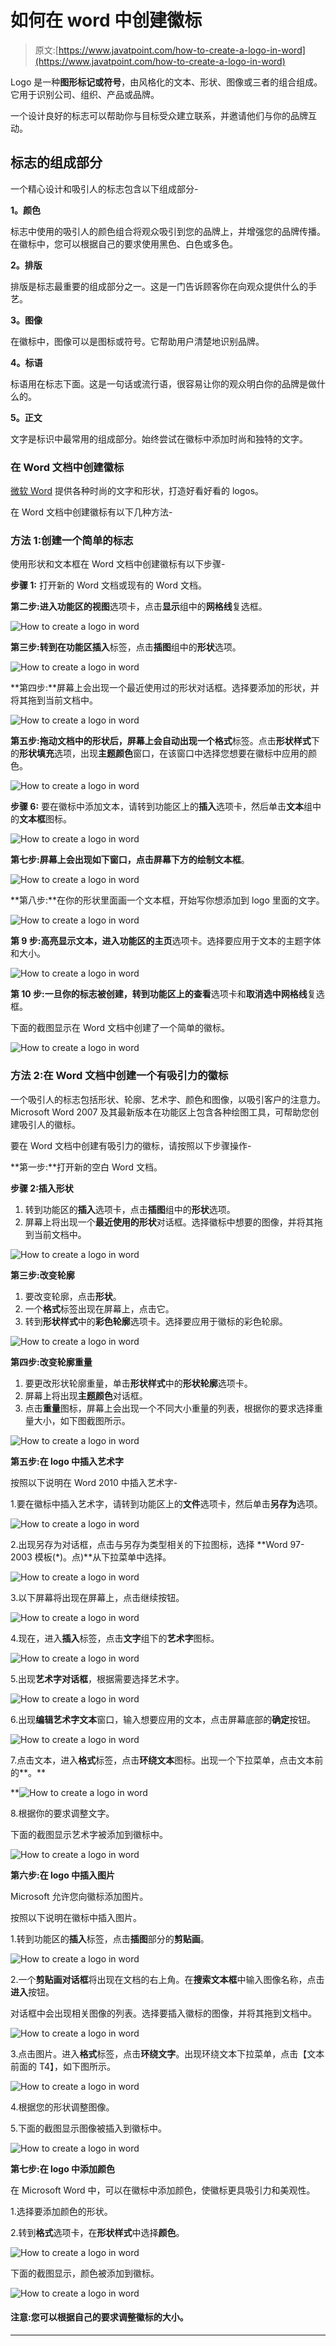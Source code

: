 # 如何在 word 中创建徽标

> 原文:[https://www.javatpoint.com/how-to-create-a-logo-in-word](https://www.javatpoint.com/how-to-create-a-logo-in-word)

Logo 是一种**图形标记或符号**，由风格化的文本、形状、图像或三者的组合组成。它用于识别公司、组织、产品或品牌。

一个设计良好的标志可以帮助你与目标受众建立联系，并邀请他们与你的品牌互动。

## 标志的组成部分

一个精心设计和吸引人的标志包含以下组成部分-

**1。颜色**

标志中使用的吸引人的颜色组合将观众吸引到您的品牌上，并增强您的品牌传播。在徽标中，您可以根据自己的要求使用黑色、白色或多色。

**2。排版**

排版是标志最重要的组成部分之一。这是一门告诉顾客你在向观众提供什么的手艺。

**3。图像**

在徽标中，图像可以是图标或符号。它帮助用户清楚地识别品牌。

**4。标语**

标语用在标志下面。这是一句话或流行语，很容易让你的观众明白你的品牌是做什么的。

**5。正文**

文字是标识中最常用的组成部分。始终尝试在徽标中添加时尚和独特的文字。

### 在 Word 文档中创建徽标

[微软 Word](https://www.javatpoint.com/ms-word-tutorial) 提供各种时尚的文字和形状，打造好看好看的 logos。

在 Word 文档中创建徽标有以下几种方法-

### 方法 1:创建一个简单的标志

使用形状和文本框在 Word 文档中创建徽标有以下步骤-

**步骤 1:** 打开新的 Word 文档或现有的 Word 文档。

**第二步:**进入功能区的**视图**选项卡，点击**显示**组中的**网格线**复选框。

![How to create a logo in word](img/33c189e7c856c1394fb4f9b04e00bc53.png)

**第三步:**转到**在功能区插入**标签，点击**插图**组中的**形状**选项。

![How to create a logo in word](img/b43256a5126b46f7d570ffc116ed7828.png)

**第四步:**屏幕上会出现一个最近使用过的形状对话框。选择要添加的形状，并将其拖到当前文档中。

![How to create a logo in word](img/7f8c1be67ecbdc50ec3eb6ec3f1d4ab2.png)

**第五步:**拖动文档中的形状后，屏幕上会自动出现一个**格式**标签。点击**形状样式**下的**形状填充**选项，出现**主题颜色**窗口，在该窗口中选择您想要在徽标中应用的颜色。

![How to create a logo in word](img/abad3ffc684aab38eed4dc3be0a4ddc6.png)

**步骤 6:** 要在徽标中添加文本，请转到功能区上的**插入**选项卡，然后单击**文本**组中的**文本框**图标。

![How to create a logo in word](img/038cff9abe3b542f0e47f8127e800bf5.png)

**第七步:**屏幕上会出现如下窗口，点击屏幕下方的**绘制文本框**。

![How to create a logo in word](img/43d245bbb082c3d7cced751fcb7ad6ab.png)

**第八步:**在你的形状里面画一个文本框，开始写你想添加到 logo 里面的文字。

![How to create a logo in word](img/e3792d7ef4ffc8c4a46ecf7320ae3f18.png)

**第 9 步:**高亮显示文本，进入功能区的**主页**选项卡。选择要应用于文本的主题字体和大小。

![How to create a logo in word](img/d0887cf4e4e9022037893ddbefb8cfb0.png)

**第 10 步:**一旦你的标志被创建，转到功能区上的**查看**选项卡和**取消选中网格线**复选框。

下面的截图显示在 Word 文档中创建了一个简单的徽标。

![How to create a logo in word](img/7da8cd9fff4846d9e0ae32cca77e68d1.png)

### 方法 2:在 Word 文档中创建一个有吸引力的徽标

一个吸引人的标志包括形状、轮廓、艺术字、颜色和图像，以吸引客户的注意力。Microsoft Word 2007 及其最新版本在功能区上包含各种绘图工具，可帮助您创建吸引人的徽标。

要在 Word 文档中创建有吸引力的徽标，请按照以下步骤操作-

**第一步:**打开新的空白 Word 文档。

**步骤 2:插入形状**

1.  转到功能区的**插入**选项卡，点击**插图**组中的**形状**选项。
2.  屏幕上将出现一个**最近使用的形状**对话框。选择徽标中想要的图像，并将其拖到当前文档中。

![How to create a logo in word](img/69b7c3b899317e5a59b033c022be09a4.png)

**第三步:改变轮廓**

1.  要改变轮廓，点击**形状**。
2.  一个**格式**标签出现在屏幕上，点击它。
3.  转到**形状样式**中的**彩色轮廓**选项卡。选择要应用于徽标的彩色轮廓。

![How to create a logo in word](img/443bbf46347ae4ff4acd26c39201b041.png)

**第四步:改变轮廓重量**

1.  要更改形状轮廓重量，单击**形状样式**中的**形状轮廓**选项卡。
2.  屏幕上将出现**主题颜色**对话框。
3.  点击**重量**图标，屏幕上会出现一个不同大小重量的列表，根据你的要求选择重量大小，如下图截图所示。

![How to create a logo in word](img/2b5796abeaba1a2b45af4f1e69dd7b99.png)

**第五步:在 logo 中插入艺术字**

按照以下说明在 Word 2010 中插入艺术字-

1.要在徽标中插入艺术字，请转到功能区上的**文件**选项卡，然后单击**另存为**选项。

![How to create a logo in word](img/f25a18848cbc5aebb569b93b16b7b1e1.png)

2.出现另存为对话框，点击与另存为类型相关的下拉图标，选择 **Word 97-2003 模板(*)。点)**从下拉菜单中选择。

![How to create a logo in word](img/b3211e4ef1694477d6c19a662c74eee6.png)

3.以下屏幕将出现在屏幕上，点击继续按钮。

![How to create a logo in word](img/0c0c6352453a1706b31ba515ec3c1522.png)

4.现在，进入**插入**标签，点击**文字**组下的**艺术字**图标。

![How to create a logo in word](img/9b6ffe6de3edae1ccba4834e7b25ab95.png)

5.出现**艺术字对话框**，根据需要选择艺术字。

![How to create a logo in word](img/f848aa5e881a642014e688e31f2c322d.png)

6.出现**编辑艺术字文本**窗口，输入想要应用的文本，点击屏幕底部的**确定**按钮。

![How to create a logo in word](img/f5e442743b4f10800a0699e2908c03f0.png)

7.点击文本，进入**格式**标签，点击**环绕文本**图标。出现一个下拉菜单，点击文本前的**。**

**![How to create a logo in word](img/50043a6bdc53a4bcddda9e9b20fa0b32.png)

8.根据你的要求调整文字。

下面的截图显示艺术字被添加到徽标中。

![How to create a logo in word](img/ea8b083aab36d1d596c2addbd61d7a6a.png)

**第六步:在 logo 中插入图片**

Microsoft 允许您向徽标添加图片。

按照以下说明在徽标中插入图片。

1.转到功能区的**插入**标签，点击**插图**部分的**剪贴画**。

![How to create a logo in word](img/3f0d7261bcca811ed5e4c12007a504bc.png)

2.一个**剪贴画对话框**将出现在文档的右上角。在**搜索文本框**中输入图像名称，点击**进入**按钮。

对话框中会出现相关图像的列表。选择要插入徽标的图像，并将其拖到文档中。

![How to create a logo in word](img/b5fe2a56b618e04a722db692e2378105.png)

3.点击图片。进入**格式**标签，点击**环绕文字**。出现环绕文本下拉菜单，点击【文本前面的 T4】，如下图所示。

![How to create a logo in word](img/83de0223fb97bd242ec8da1303f1bf0f.png)

4.根据您的形状调整图像。

5.下面的截图显示图像被插入到徽标中。

![How to create a logo in word](img/78e55d010a76f8d9344b9593b6201f34.png)

**第七步:在 logo 中添加颜色**

在 Microsoft Word 中，可以在徽标中添加颜色，使徽标更具吸引力和美观性。

1.选择要添加颜色的形状。

2.转到**格式**选项卡，在**形状样式**中选择**颜色**。

![How to create a logo in word](img/47b031189a16d79329fe15f6f00139a9.png)

下面的截图显示，颜色被添加到徽标。

![How to create a logo in word](img/2be08994b2048b475c0fca5caf6f0fc6.png)

#### 注意:您可以根据自己的要求调整徽标的大小。

* * ***